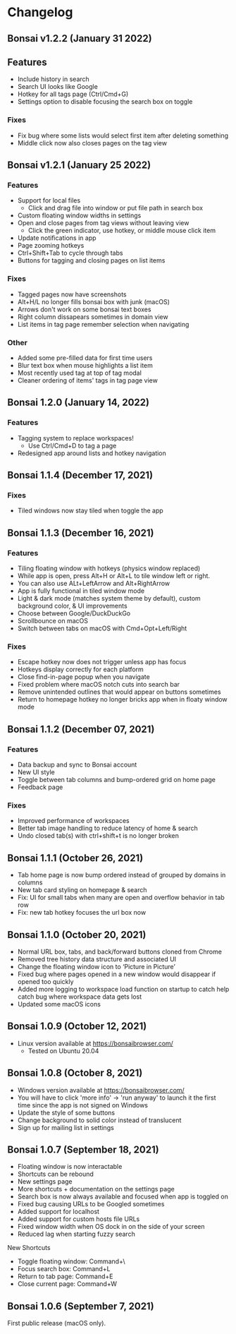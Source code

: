 # Changelog

## Bonsai v1.2.2 (January 31 2022)

## **Features**

- Include history in search
- Search UI looks like Google
- Hotkey for all tags page (Ctrl/Cmd+G)
- Settings option to disable focusing the search box on toggle
 
### **Fixes**
- Fix bug where some lists would select first item after deleting something
- Middle click now also closes pages on the tag view

## Bonsai v1.2.1 (January 25 2022)

### **Features**
- Support for local files
  - Click and drag file into window or put file path in search box
- Custom floating window widths in settings
- Open and close pages from tag views without leaving view
  - Click the green indicator, use hotkey, or middle mouse click item
- Update notifications in app
- Page zooming hotkeys
- Ctrl+Shift+Tab to cycle through tabs
- Buttons for tagging and closing pages on list items

### **Fixes**
- Tagged pages now have screenshots
- Alt+H/L no longer fills bonsai box with junk (macOS)
- Arrows don't work on some bonsai text boxes
- Right column dissapears sometimes in domain view
- List items in tag page remember selection when navigating

### **Other**
- Added some pre-filled data for first time users
- Blur text box when mouse highlights a list item
- Most recently used tag at top of tag modal
- Cleaner ordering of items' tags in tag page view

## Bonsai 1.2.0 (January 14, 2022)

### Features
- Tagging system to replace workspaces!
  - Use Ctrl/Cmd+D to tag a page
- Redesigned app around lists and hotkey navigation

## Bonsai 1.1.4 (December 17, 2021)

### Fixes 
- Tiled windows now stay tiled when toggle the app

## Bonsai 1.1.3 (December 16, 2021)

### Features
- Tiling floating window with hotkeys (physics window replaced)
- While app is open, press Alt+H or Alt+L to tile window left or right.
- You can also use ALt+LeftArrow and Alt+RightArrow
- App is fully functional in tiled window mode
- Light & dark mode (matches system theme by default), custom background color, & UI improvements
- Choose between Google/DuckDuckGo
- Scrollbounce on macOS
- Switch between tabs on macOS with Cmd+Opt+Left/Right

### Fixes
- Escape hotkey now does not trigger unless app has focus
- Hotkeys display correctly for each platform
- Close find-in-page popup when you navigate
- Fixed problem where macOS notch cuts into search bar
- Remove unintended outlines that would appear on buttons sometimes
- Return to homepage hotkey no longer bricks app when in floaty window mode

## Bonsai 1.1.2 (December 07, 2021)

### Features
- Data backup and sync to Bonsai account
- New UI style
- Toggle between tab columns and bump-ordered grid on home page
- Feedback page

### Fixes 
- Improved performance of workspaces
- Better tab image handling to reduce latency of home & search
- Undo closed tab(s) with ctrl+shift+t is no longer broken

## Bonsai 1.1.1 (October 26, 2021)
- Tab home page is now bump ordered instead of grouped by domains in columns
- New tab card styling on homepage & search
- Fix: UI for small tabs when many are open and overflow behavior in tab row
- Fix: new tab hotkey focuses the url box now

## Bonsai 1.1.0 (October 20, 2021)

- Normal URL box, tabs, and back/forward buttons cloned from Chrome
- Removed tree history data structure and associated UI
- Change the floating window icon to ‘Picture in Picture’
- Fixed bug where pages opened in a new window would disappear if opened too quickly
- Added more logging to workspace load function on startup to catch help catch bug where workspace data gets lost
- Updated some macOS icons

## Bonsai 1.0.9 (October 12, 2021)

- Linux version available at https://bonsaibrowser.com/
    - Tested on Ubuntu 20.04

## Bonsai 1.0.8 (October 8, 2021)

- Windows version available at https://bonsaibrowser.com/
- You will have to click 'more info' -> 'run anyway' to launch it the first time since the app is not signed on Windows
- Update the style of some buttons
- Change background to solid color instead of translucent
- Sign up for mailing list in settings

## Bonsai 1.0.7 (September 18, 2021)

- Floating window is now interactable
- Shortcuts can be rebound
- New settings page
- More shortcuts + documentation on the settings page
- Search box is now always available and focused when app is toggled on
- Fixed bug causing URLs to be Googled sometimes
- Added support for localhost
- Added support for custom hosts file URLs
- Fixed window width when OS dock in on the side of your screen
- Reduced lag when starting fuzzy search

New Shortcuts
- Toggle floating window: Command+\
- Focus search box: Command+L
- Return to tab page: Command+E
- Close current page: Command+W

## Bonsai 1.0.6 (September 7, 2021)

First public release (macOS only).
